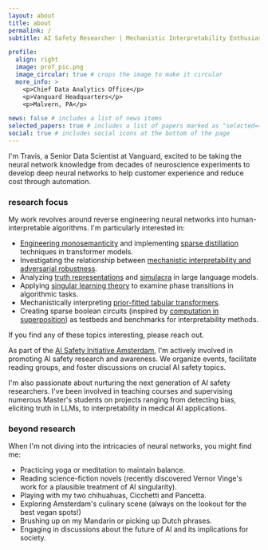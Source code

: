 ```yaml
---
layout: about
title: about
permalink: /
subtitle: AI Safety Researcher | Mechanistic Interpretability Enthusiast | PhD Candidate at the <a href='https://www.uva.nl/en/profile/b/e/l.f.bereska/l.f.bereska.html'>University of Amsterdam</a>.

profile:
  align: right
  image: prof_pic.png
  image_circular: true # crops the image to make it circular
  more_info: >
    <p>Chief Data Analytics Office</p>
    <p>Vanguard Headquarters</p>
    <p>Malvern, PA</p>

news: false # includes a list of news items
selected_papers: true # includes a list of papers marked as "selected={true}"
social: true # includes social icons at the bottom of the page
---
```


I'm Travis, a Senior Data Scientist at Vanguard, excited to be taking the neural network knowledge from decades of neuroscience experiments to develop deep neural networks to help customer experience and reduce cost through automation.

### research focus

My work revolves around reverse engineering neural networks into human-interpretable algorithms. I'm particularly interested in:

- [Engineering monosemanticity](https://arxiv.org/abs/2211.09169) and implementing [sparse distillation](https://www.lesswrong.com/posts/MXabwqMwo3rkGqEW8/sparse-mlp-distillation) techniques in transformer models.
- Investigating the relationship between [mechanistic interpretability and adversarial robustness](https://leonardbereska.github.io/blog/2024/mechrobustproposal/).
- Analyzing [truth representations](http://arxiv.org/abs/2312.01037) and [simulacra](https://generative.ink/posts/simulators/) in large language models.
- Applying [singular learning theory](https://edmundlth.github.io/posts/overview-of-singular-learning-theory/) to examine phase transitions in algorithmic tasks.
- Mechanistically interpreting [prior-fitted tabular transformers](https://arxiv.org/abs/2207.01848).
- Creating sparse boolean circuits (inspired by [computation in superposition](https://arxiv.org/abs/2408.05451)) as testbeds and benchmarks for interpretability methods.
 
If you find any of these topics interesting, please reach out.

As part of the [AI Safety Initiative Amsterdam](https://aisafetyamsterdam.com/), I'm actively involved in promoting AI safety research and awareness. We organize events, facilitate reading groups, and foster discussions on crucial AI safety topics.

I'm also passionate about nurturing the next generation of AI safety researchers. I've been involved in teaching courses and supervising numerous Master's students on projects ranging from detecting bias, eliciting truth in LLMs, to interpretability in medical AI applications.

### beyond research

When I'm not diving into the intricacies of neural networks, you might find me:

- Practicing yoga or meditation to maintain balance.
- Reading science-fiction novels (recently discovered Vernor Vinge's work for a plausible treatment of AI singularity).
- Playing with my two chihuahuas, Cicchetti and Pancetta. 
- Exploring Amsterdam's culinary scene (always on the lookout for the best vegan spots!)
- Brushing up on my Mandarin or picking up Dutch phrases.
- Engaging in discussions about the future of AI and its implications for society.